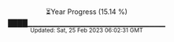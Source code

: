 <p align="center">
⏳Year Progress (15.14 %) <br>
████▁▁▁▁▁▁▁▁▁▁▁▁▁▁▁▁▁▁▁▁▁▁▁▁▁▁ <br>
<sub>Updated: Sat, 25 Feb 2023 06:02:31 GMT</sub>
</p>

